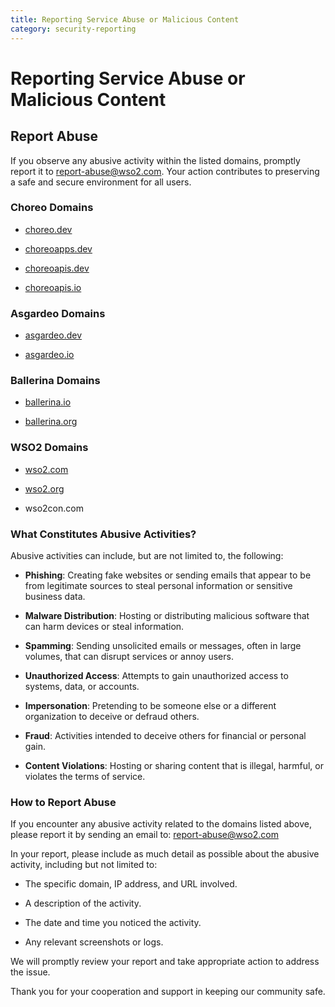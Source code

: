 ```yaml
---
title: Reporting Service Abuse or Malicious Content
category: security-reporting
---
```


# Reporting Service Abuse or Malicious Content

## Report Abuse

If you observe any abusive activity within the listed domains, promptly report it to <report-abuse@wso2.com>. Your action contributes to preserving a safe and secure environment for all users.


### Choreo Domains

- [choreo.dev](http://choreo.dev/)

- [choreoapps.dev](http://choreoapps.dev/)

- [choreoapis.dev](http://choreoapis.dev/)

- [choreoapis.io](http://choreoapis.io/)


### Asgardeo Domains

- [asgardeo.dev](http://asgardeo.dev/)

- [asgardeo.io](http://asgardeo.io/)


### Ballerina Domains

- [ballerina.io](http://ballerina.io/)

- [ballerina.org](http://ballerina.org/)


### WSO2 Domains

- [wso2.com](http://wso2.com/)

- [wso2.org](http://wso2.org/)

- wso2con.com


### What Constitutes Abusive Activities?

Abusive activities can include, but are not limited to, the following:

- **Phishing**: Creating fake websites or sending emails that appear to be from legitimate sources to steal personal information or sensitive business data.

- **Malware Distribution**: Hosting or distributing malicious software that can harm devices or steal information.

- **Spamming**: Sending unsolicited emails or messages, often in large volumes, that can disrupt services or annoy users.

- **Unauthorized Access**: Attempts to gain unauthorized access to systems, data, or accounts.

- **Impersonation**: Pretending to be someone else or a different organization to deceive or defraud others.

- **Fraud**: Activities intended to deceive others for financial or personal gain.

- **Content Violations**: Hosting or sharing content that is illegal, harmful, or violates the terms of service.


### How to Report Abuse

If you encounter any abusive activity related to the domains listed above, please report it by sending an email to: <report-abuse@wso2.com>

In your report, please include as much detail as possible about the abusive activity, including but not limited to:

- The specific domain, IP address, and URL involved.

- A description of the activity.

- The date and time you noticed the activity.

- Any relevant screenshots or logs.

We will promptly review your report and take appropriate action to address the issue.

Thank you for your cooperation and support in keeping our community safe.
